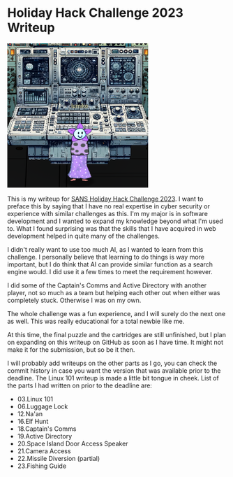 # Holiday Hack Challenge 2023 Writeup

![my player avatar](/images/holidayhack.png)

This is my writeup for [SANS Holiday Hack Challenge 2023](https://2023.holidayhackchallenge.com/). 
I want to preface this by saying that I have no real expertise in cyber 
security or experience with similar challenges as this. I'm my major is in
software development and I wanted to expand my knowledge beyond what I'm used
to. What I found surprising was that the skills that I have acquired in web 
development helped in quite many of the challenges.

I didn't really want to use too much AI, as I wanted to learn from this
challenge. I personally believe that learning to do things is way more
important, but I do think that AI can provide similar function as a
search engine would. I did use it a few times to meet the requirement 
however.

I did some of the Captain's Comms and Active Directory with another
player, not so much as a team but helping each other out when either
was completely stuck. Otherwise I was on my own.

The whole challenge was a fun experience, and I will surely do the next one
as well. This was really educational for a total newbie like me.

At this time, the final puzzle and the cartridges are still unfinished,
but I plan on expanding on this writeup on GitHub as soon as I have time. 
It might not make it for the submission, but so be it then.

I will probably add writeups on the other parts as I go, you can check the
commit history in case you want the version that was available prior to the
deadline. The Linux 101 writeup is made a little bit tongue in cheek. 
List of the parts I had written on prior to the deadline are:

- 03.Linux 101
- 06.Luggage Lock
- 12.Na'an
- 16.Elf Hunt
- 18.Captain's Comms
- 19.Active Directory
- 20.Space Island Door Access Speaker
- 21.Camera Access
- 22.Missile Diversion (partial)
- 23.Fishing Guide